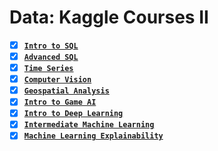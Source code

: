 # Data: Kaggle Courses II

- [x] [**`Intro to SQL`**](https://github.com/abphilip-resources/DT-ML-2/tree/master/SQL%20Introduction/Certificate.png) 
- [x] [**`Advanced SQL`**](https://github.com/abphilip-resources/DT-ML-2/tree/master/SQL%20Advanced/Certificate.png) 
- [x] [**`Time Series`**](https://github.com/abphilip-resources/DT-ML-2/tree/master/Time%20Series/Certificate.png)
- [x] [**`Computer Vision`**](https://github.com/abphilip-resources/DT-ML-2/tree/master/Computer%20Vision/Certificate.png)
- [x] [**`Geospatial Analysis`**](https://github.com/abphilip-resources/DT-ML-2/tree/master/Geospatial/Certificate.png)
- [x] [**`Intro to Game AI`**](https://github.com/abphilip-resources/DT-ML-2/tree/master/Reinforcement/Certificate.png)
- [x] [**`Intro to Deep Learning`**](https://github.com/abphilip-resources/DT-ML-2/tree/master/Deep%20Learning/Certificate.png)
- [x] [**`Intermediate Machine Learning`**](https://github.com/abphilip-resources/DT-ML-2/tree/master/Intermediate/Certificate.png)
- [x] [**`Machine Learning Explainability`**](https://github.com/abphilip-resources/DT-ML-2/tree/master/Explainability/Certificate.png)